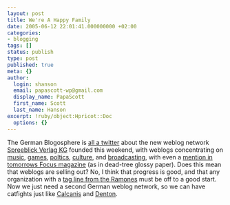 ```yaml
---
layout: post
title: We're A Happy Family
date: 2005-06-12 22:01:41.000000000 +02:00
categories:
- blogging
tags: []
status: publish
type: post
published: true
meta: {}
author:
  login: shanson
  email: papascott-wp@gmail.com
  display_name: PapaScott
  first_name: Scott
  last_name: Hanson
excerpt: !ruby/object:Hpricot::Doc
  options: {}
---
```

<p>The German Blogosphere is <a href="http://blogg.de/search.php?search=spreeblick+verlag">all a twitter</a> about the new weblog network <a href="http://www.spreeblick.com/2005/06/11/spreeblick-verlag-kg-gegrundet/" title="Spreeblick Verlag KG gegrundet">Spreeblick Verlag KG</a> founded this weekend, with weblogs concentrating on <a href="http://www.trashkurs.de/">music</a>, <a href="http://d-frag.de/">games</a>, <a href="http://www.lautgeben.de/">poltics</a>, <a href="http://www.antifreeze.de/">culture</a>, and <a href="http://www.zoomo.de/">broadcasting</a>, with even a <a href="http://focus.msn.de/magazin/magazin/heft24?page=7" title="Rebellen mit gutem Grund Heft 24 Focus Magazin Magazin & TV FOCUS Online in Kooperation mit MSN">mention in tomorrows Focus magazine</a> (as in dead-tree glossy paper).  Does this mean that weblogs are selling out? No, I think that progress is good, and that any organization with a <a href="http://www.suburbias.com/punk/ramones/ly/ramlyhappy.htm" title="We're A Happy Family">tag line from the Ramones</a> must be off to a good start. Now we just need a second German weblog network, so we can have catfights just like <a href="http://calacanis.weblogsinc.com/" title="The Jason Calacanis Weblog - calacanis.weblogsinc.com">Calcanis</a> and <a href="http://www.nickdenton.org/" title="Nick Denton">Denton</a>.</p>
